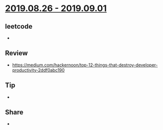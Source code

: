 # [2019.08.26 - 2019.09.01](https://github.com/vjudge/ARTS/blob/master/2019/第0020周.md)

## leetcode
*

## Review
* https://medium.com/hackernoon/top-12-things-that-destroy-developer-productivity-2ddf0abc190

## Tip
*

## Share
*
